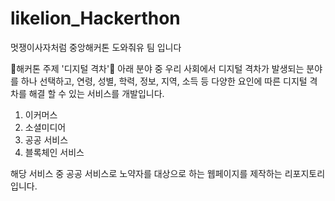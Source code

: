 # likelion_Hackerthon
멋쟁이사자처럼 중앙해커톤 도와줘유 팀 입니다

 
📍해커톤 주제 '디지털 격차'📍
아래 분야 중 우리 사회에서 디지털 격차가 발생되는 분야를 하나 선택하고, 연령, 성별, 학력, 정보,
지역, 소득 등 다양한 요인에 따른 디지털 격차를 해결 할 수 있는 서비스를 개발입니다.
1. 이커머스
2. 소셜미디어
3. 공공 서비스
4. 블록체인 서비스

해당 서비스 중 공공 서비스로 노약자를 대상으로 하는 웹페이지를 제작하는 리포지토리입니다.
